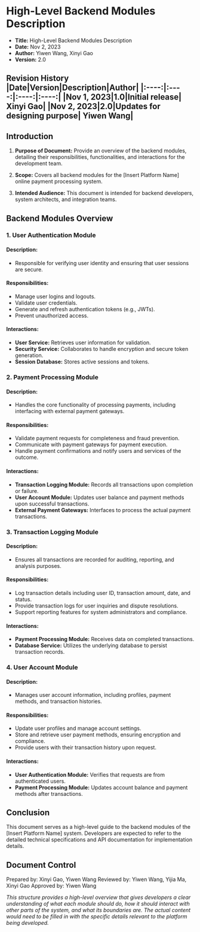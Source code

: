 # High-Level Backend Modules Description
- **Title:** High-Level Backend Modules Description
- **Date:** Nov 2, 2023
- **Author:** Yiwen Wang, Xinyi Gao
- **Version:** 2.0

**Revision History**
|Date|Version|Description|Author|
|:----:|:----:|:----:|:----:|
|Nov 1, 2023|1.0|Initial release| Xinyi Gao|
|Nov 2, 2023|2.0|Updates for designing purpose| Yiwen Wang|
---------------

## Introduction
1. **Purpose of Document:**
Provide an overview of the backend modules, detailing their responsibilities, functionalities, and interactions for the development team.

2. **Scope:**
Covers all backend modules for the [Insert Platform Name] online payment processing system.

3. **Intended Audience:**
This document is intended for backend developers, system architects, and integration teams.


## Backend Modules Overview
### 1. User Authentication Module
#### Description:
- Responsible for verifying user identity and ensuring that user sessions are secure.

#### Responsibilities:

- Manage user logins and logouts.
- Validate user credentials.
- Generate and refresh authentication tokens (e.g., JWTs).
- Prevent unauthorized access.

#### Interactions:

- **User Service:** Retrieves user information for validation.
- **Security Service:** Collaborates to handle encryption and secure token generation.
- **Session Database:** Stores active sessions and tokens.


### 2. Payment Processing Module
#### Description:
- Handles the core functionality of processing payments, including interfacing with external payment gateways.

#### Responsibilities:

- Validate payment requests for completeness and fraud prevention.
- Communicate with payment gateways for payment execution.
- Handle payment confirmations and notify users and services of the outcome.

#### Interactions:
- **Transaction Logging Module:** Records all transactions upon completion or failure.
- **User Account Module:** Updates user balance and payment methods upon successful transactions.
- **External Payment Gateways:** Interfaces to process the actual payment transactions.


### 3. Transaction Logging Module
#### Description:
- Ensures all transactions are recorded for auditing, reporting, and analysis purposes.

#### Responsibilities:

- Log transaction details including user ID, transaction amount, date, and status.
- Provide transaction logs for user inquiries and dispute resolutions.
- Support reporting features for system administrators and compliance.

#### Interactions:
- **Payment Processing Module:** Receives data on completed transactions.
- **Database Service:** Utilizes the underlying database to persist transaction records.

### 4. User Account Module
#### Description:
- Manages user account information, including profiles, payment methods, and transaction histories.

#### Responsibilities:

- Update user profiles and manage account settings.
- Store and retrieve user payment methods, ensuring encryption and compliance.
- Provide users with their transaction history upon request.

#### Interactions:
- **User Authentication Module:** Verifies that requests are from authenticated users.
- **Payment Processing Module:** Updates account balance and payment methods after transactions.

## Conclusion
This document serves as a high-level guide to the backend modules of the [Insert Platform Name] system. Developers are expected to refer to the detailed technical specifications and API documentation for implementation details.

## Document Control
Prepared by: Xinyi Gao, Yiwen Wang
Reviewed by: Yiwen Wang, Yijia Ma, Xinyi Gao
Approved by: Yiwen Wang

*This structure provides a high-level overview that gives developers a clear understanding of what each module should do, how it should interact with other parts of the system, and what its boundaries are. The actual content would need to be filled in with the specific details relevant to the platform being developed.*